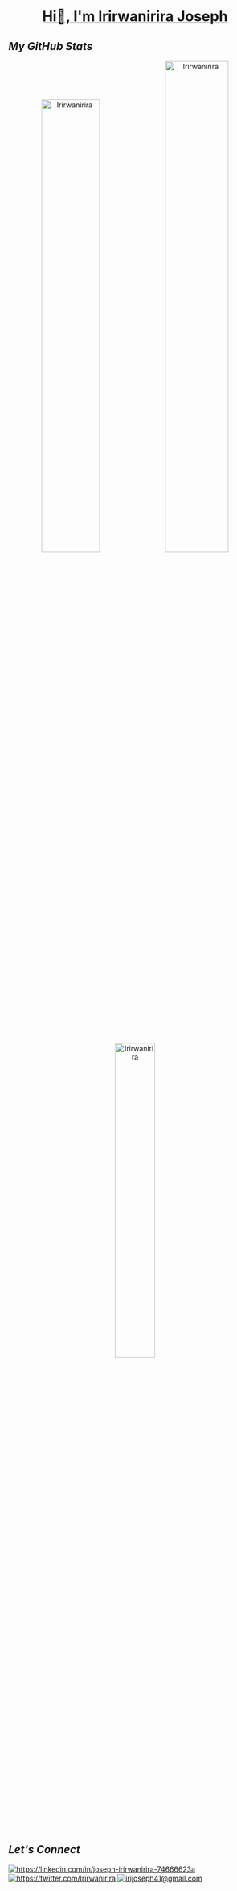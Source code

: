 
 <!---------------------------------- Heading Section ------------------------------->
<h1 align="center">
    <a href="#">Hi👋, I'm Irirwanirira Joseph</a>
</h1>


<!----------------------------------- GitHub Stats Section ------------------------------->

<h2><i>My GitHub Stats</i></h2>
<p align="center">

<p align="center">
 <img width="48%" src="https://github-readme-stats.vercel.app/api?username=Irirwanirira&show_icons=true&theme=great-gatsby&hide_border=true&sideNums=2EDDD5&background=000000&hide_border=true" alt="Irirwanirira" />

<img width="50%" src="https://github-readme-streak-stats.herokuapp.com?user=Irirwanirira&theme=great-gatsby&hide_border=true&sideNums=2EDDD5&background=000000&ring=1CC6DD&border=DD2727&currStreakNum=2ACBDD" alt="Irirwanirira" />
 
 <img width="40%" src="https://github-readme-stats.vercel.app/api/top-langs?username=Irirwanirira&show_icons=true&theme=dark&title_color=ff8000&text_color=ffffff&bg_color=000000&locale=en&layout=compact&hide_border=true" alt="Irirwanirira" /> 
</p>

<!----------------------------------- Social Media Links Section ---------------------------------->

<h2><i>Let's Connect</i></h2>


<p align="left">
    <a href="https://linkedin.com/in/joseph-irirwanirira-74666623a/">
        <img align="center" src="https://img.shields.io/badge/LinkedIn-0077B5?style=for-the-badge&logo=linkedin&logoColor=white" alt="https://linkedin.com/in/joseph-irirwanirira-74666623a" />
    </a>
    <a href="https://twitter.com/Irirwanirira">
        <img align="center" src="https://img.shields.io/badge/Twitter-1DA1F2?style=for-the-badge&logo=twitter&logoColor=white" alt="https://twitter.com/Irirwanirira" />
    <a title="Irirwanirira Joseph" href="mailto:irijoseph41@gmail.com">
        <img align="center" src="https://img.shields.io/badge/Gmail-D14836?style=for-the-badge&logo=gmail&logoColor=white" alt="irijoseph41@gmail.com" />
    </a>
</p>


 
